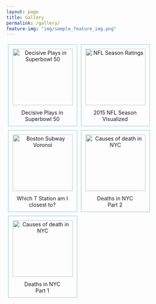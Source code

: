 ```yaml
---
layout: page
title: Gallery
permalink: /gallery/
feature-img: "img/sample_feature_img.png"
---
```



<style>
div.img {
    margin: 5px;
    padding: 5px;
    border: 1px solid #8CC9C9;
    height: auto;
    width: auto;
    float: left;
    text-align: center;
}	

div.img img {
    display: inline;
    margin: 5px;
    border: 1px solid #ffffff;
	width: 160px;
	height: 150px;
}

div.img a:hover img {
    border: 1px solid #8CC9C9;
}

div.desc {
  text-align: center;
  font-weight: normal;
  width: 160px;
  margin: 5px;
}
</style>

<div class="img">
  <a target="_blank" href="http://nickstanisha.github.io/2016/02/09/decisive-plays-in-superbowl-50.html">
  <img src="http://nickstanisha.github.io/img/gallery/sb50.png" alt="Decisive Plays in Superbowl 50"></a>
  <div class="desc">Decisive Plays in Superbowl 50</div>
</div>
<div class="img">
	<a target="_blank" href="http://nickstanisha.github.io/2015/10/25/2015-NFL-season-visualized.html">
	<img src="http://nickstanisha.github.io/img/gallery/nfl_line.PNG" alt="NFL Season Ratings"></a>
	<div class="desc">2015 NFL Season Visualized</div>
</div>
<div class="img">
	<a target="_blank" href="http://nickstanisha.github.io/2015/09/27/which-t-station-am-i-closest-to.html">
	<img src="http://nickstanisha.github.io/img/gallery/boston_subway.PNG" alt="Boston Subway Voronoi"></a>
	<div class="desc">Which T Station am I closest to?</div>
</div>
<div class="img">
	<a target="_blank" href="http://nickstanisha.github.io/2015/09/08/deaths-in-nyc-2.html">
	<img src="http://nickstanisha.github.io/img/gallery/nyc_2.PNG" alt="Causes of death in NYC"></a>
	<div class="desc">Deaths in NYC<br>Part 2</div>
</div>
<div class="img">
	<a target="_blank" href="http://nickstanisha.github.io/2015/08/20/deaths-in-nyc.html">
	<img src="http://nickstanisha.github.io/img/gallery/nyc_scatter.PNG" alt="Causes of death in NYC"></a>
	<div class="desc">Deaths in NYC<br>Part 1</div>
</div>






















